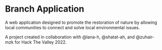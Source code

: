 # Branch Application

A web application designed to promote the restoration of nature by allowing local communities to connect and solve local environmental issues.

A project created in collaboration with @lana-h, @shatat-ah, and @zuhair-mzk for Hack The Valley 2022.